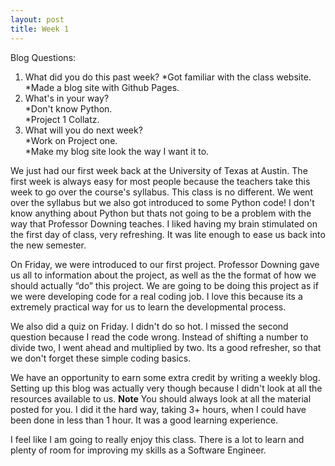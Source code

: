 ```yaml
---
layout: post
title: Week 1
---
```


Blog Questions:

1. What did you do this past week? 
 *Got familiar with the class website.  
 *Made a blog site with Github Pages.  
2. What's in your way?  
  *Don't know Python.  
  *Project 1 Collatz.  
3. What will you do next week?  
  *Work on Project one.  
  *Make my blog site look the way I want it to.  

We just had our first week back at the University of Texas at Austin. The first week is always easy for most people because the teachers take this week to go over the course's syllabus. This class is no different. We went over the syllabus but we also got introduced to some Python code! I don't know anything about Python but thats not going to be a problem with the way that Professor Downing teaches. I liked having my brain stimulated on the first day of class, very refreshing. It was lite enough to ease us back into the new semester.

On Friday, we were introduced to our first project. Professor Downing gave us all to information about the project, as well as the the format of how we should actually “do” this project. We are going to be doing this project as if we were developing code for a real coding job. I love this because its a extremely practical way for us to learn the developmental process. 

We also did a quiz on Friday. I didn't do so hot. I missed the second question because I read the code wrong. Instead of shifting a number to divide two, I went ahead and multiplied by two.  Its a good refresher, so that we don't forget these simple coding basics.

We have an opportunity to earn some extra credit by writing a weekly blog. Setting up this blog was actually very though because I didn't look at all the resources available to us. **Note** You should always look at all the material posted for you. I did it the hard way, taking 3+ hours, when I could have been done in less than 1 hour. It was a good learning experience.

I feel like I am going to really enjoy this class. There is a lot to learn and plenty of room for improving my skills as a Software Engineer.
